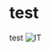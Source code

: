 # test
test 
![IT](https://github.com/Dimaa411/test/raw/YUm7PE6nFQzR5HqFfUqxHZBkk2EnMxk0UQEY0NOI.png)

